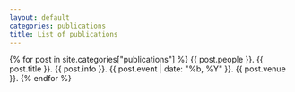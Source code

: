 ```yaml
---
layout: default
categories: publications
title: List of publications
---
```

{% for post in site.categories["publications"] %}
   <span class="publication-item">
      <span class="authors">{{ post.people }}.</span>
      <span class="title">{{ post.title }}.</span>
      <span class="info">{{ post.info }}.</span>
      <span class="event">{{ post.event | date: "%b, %Y" }}.</span>
      <span class="venue">{{ post.venue }}.</span>
   </span>
{% endfor %}

